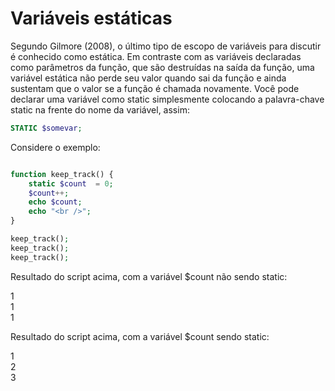 # Variáveis estáticas

Segundo Gilmore (2008), o último tipo de escopo de variáveis para discutir é conhecido como estática. Em contraste com as variáveis declaradas como parâmetros da função, que são destruídas na saída da função, uma variável estática não perde seu valor quando sai da função e ainda sustentam que o valor se a função é chamada novamente. Você pode declarar uma variável como static simplesmente colocando a palavra-chave static na frente do nome da variável, assim:

```php
STATIC $somevar;
```

Considere o exemplo:

```php

function keep_track() {
    static $count  = 0;
    $count++;
    echo $count;
    echo "<br />";
}

keep_track();
keep_track();
keep_track();
```

Resultado do script acima, com a variável $count não sendo static:

1 <br />
1 <br />
1 <br />

Resultado do script acima, com a variável $count sendo static:

1 <br />
2 <br />
3 <br />
